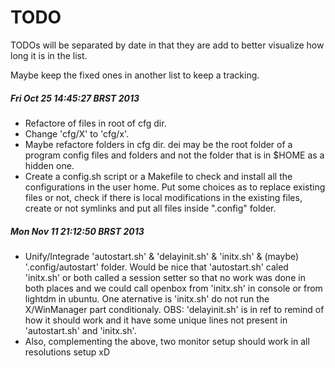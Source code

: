 TODO
====

TODOs will be separated by date in that they are add to better
visualize how long it is in the list.

Maybe keep the fixed ones in another list to keep a tracking.


##### Fri Oct 25 14:45:27 BRST 2013

- Refactore of files in root of cfg dir.
- Change 'cfg/X' to 'cfg/x'.
- Maybe refactore folders in cfg dir. dei may be the root folder
  of a program config files and folders and not the folder that is
  in $HOME as a hidden one.
- Create a config.sh script or a Makefile to check and install all
  the configurations in the user home. Put some choices as to
  replace existing files or not, check if there is local
  modifications in the existing files, create or not symlinks and
  put all files inside ".config" folder.


##### Mon Nov 11 21:12:50 BRST 2013

- Unify/Integrade 'autostart.sh' & 'delayinit.sh' & 'initx.sh' & (maybe)
  '.config/autostart' folder.
  Would be nice that 'autostart.sh' caled 'initx.sh' or both called a session
  setter so that no work was done in both places and we could call openbox from
  'initx.sh' in console or from lightdm in ubuntu.
  One aternative is 'initx.sh' do not run the X/WinManager part conditionaly.
  OBS: 'delayinit.sh' is in ref to remind of how it should work and it have
  some unique lines not present in 'autostart.sh' and 'initx.sh'.
- Also, complementing the above, two monitor setup should work in all
  resolutions setup xD

